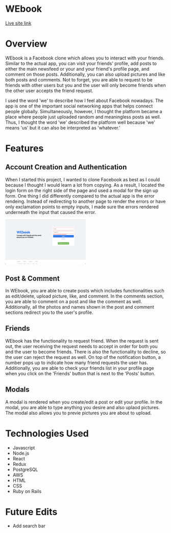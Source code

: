 # WEbook

[Live site link](https://w3book.herokuapp.com/#/)

# Overview
WEbook is a Facebook clone which allows you to interact with your friends. Similar to the actual app, you can visit your friends' profile, add posts to either the main newsfeed or your and your friend's profile page, and comment on those posts. Additionally, you can also upload pictures and like both posts and comments. Not to forget, you are able to request to be friends with other users but you and the user will only become friends when the other user accepts the friend request.

I used the word 'we' to describe how I feel about Facebook nowadays. The app is one of the important social networking apps that helps connect people globally. Simultaneously, however, I thought the platform became a place where people just uploaded random and meaningless posts as well. Thus, I thought the word 'we' described the platform well because 'we' means 'us' but it can also be interpreted as 'whatever.'

# Features

## Account Creation and Authentication

When I started this project, I wanted to clone Facebook as best as I could because I thought I would learn a lot from copying. As a result, I located the login form on the right side of the page and used a modal for the sign up form. One thing I did differently compared to the actual app is the error rendeing. Instead of redirecting to another page to render the errors or have only exclamation points to empty inputs, I made sure the errors rendered underneath the input that caused the error.

<img src="app/assets/images/readMePictures/login.png" width="50%" height="auto"/>

## Post & Comment

In WEbook, you are able to create posts which includes functionalities such as edit/delete, upload picture, like, and comment. In the comments section, you are able to comment on a post and like the comment as well. Additionally, all the photos and names shown in the post and comment sections redirect you to the user's profile.

## Friends

WEbook has the functionality to request friend. When the request is sent out, the user receiving the request needs to accept in order for both you and the user to become friends. There is also the functionality to decline, so the user can reject the request as well. On top of the notification button, a number pops up to indicate how many friend requests the user has. Additionally, you are able to check your friends list in your profile page when you click on the 'Friends' button that is next to the 'Posts' button.

## Modals

A modal is rendered when you create/edit a post or edit your profile. In the modal, you are able to type anything you desire and also uplaod pictures. The modal also allows you to previe pictures you are about to upload.

# Technologies Used

- Javascript
- Node.js
- React
- Redux
- PostgreSQL
- AWS
- HTML
- CSS
- Ruby on Rails

# Future Edits

- Add search bar

